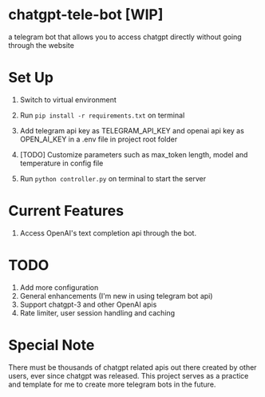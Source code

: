 # chatgpt-tele-bot [WIP]

a telegram bot that allows you to access chatgpt directly without going through the website 

# Set Up
1. Switch to virtual environment

2. Run `pip install -r requirements.txt` on terminal

3. Add telegram api key as TELEGRAM_API_KEY and openai api key as OPEN_AI_KEY in a .env file in project root folder

4. [TODO] Customize parameters such as max_token length, model and temperature in config file

5. Run `python controller.py` on terminal to start the server

# Current Features
1. Access OpenAI's text completion api through the bot.

# TODO
1. Add more configuration
2. General enhancements (I'm new in using telegram bot api)
3. Support chatgpt-3 and other OpenAI apis 
4. Rate limiter, user session handling and caching

# Special Note
There must be thousands of chatgpt related apis out there created by other users, ever since chatgpt was released.
This project serves as a practice and template for me to create more telegram bots in the future.
